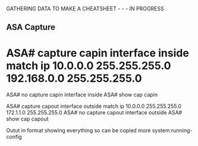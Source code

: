 
GATHERING DATA TO MAKE A CHEATSHEET - - - IN PROGRESS


## ASA Capture
# ASA# capture capin interface inside match ip 10.0.0.0 255.255.255.0 192.168.0.0 255.255.255.0
ASA# no capture capin interface inside
ASA# show cap capin
 
ASA# capture capout interface outside match ip 10.0.0.0 255.255.255.0 172.1.1.0 255.255.255.0
ASA# no capture capout interface outside
ASA# show cap capout


Outut in format showing everything so can be copied
more system:running-config


